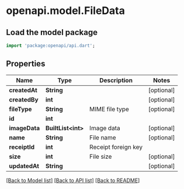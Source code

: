 # openapi.model.FileData

## Load the model package
```dart
import 'package:openapi/api.dart';
```

## Properties
Name | Type | Description | Notes
------------ | ------------- | ------------- | -------------
**createdAt** | **String** |  | [optional] 
**createdBy** | **int** |  | [optional] 
**fileType** | **String** | MIME file type | [optional] 
**id** | **int** |  | 
**imageData** | **BuiltList&lt;int&gt;** | Image data | [optional] 
**name** | **String** | File name | [optional] 
**receiptId** | **int** | Receipt foreign key | 
**size** | **int** | File size | [optional] 
**updatedAt** | **String** |  | [optional] 

[[Back to Model list]](../README.md#documentation-for-models) [[Back to API list]](../README.md#documentation-for-api-endpoints) [[Back to README]](../README.md)


